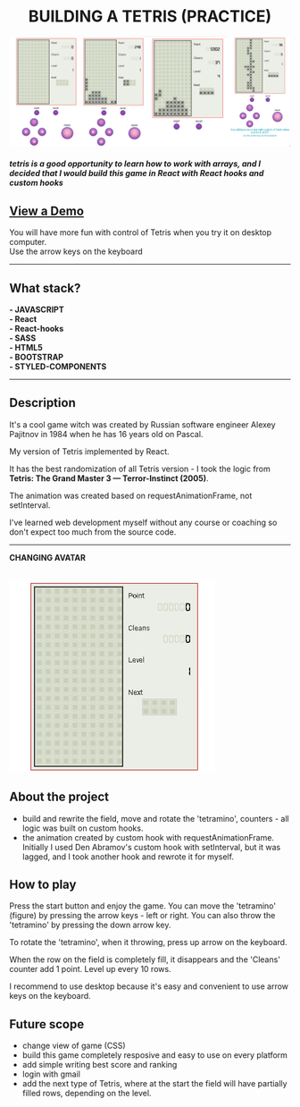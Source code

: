 <h1 align='center'> BUILDING A TETRIS (PRACTICE)</h1>

![Title of profile](src\assets\image_for_MD\Title.png) <br>

#### *tetris is a good opportunity to learn how to work with arrays, and I decided that I would build this game in React with React hooks and custom hooks* <br>

## [View a Demo](https://tetris-project-sienkiewicz.netlify.app/) 
You will have more fun with control of Tetris when you try it on desktop computer.\
Use the arrow keys on the keyboard

____________________________________________________________________
## What stack?
**- JAVASCRIPT**<br> 
**- React**<br> 
**- React-hooks**<br> 
**- SASS**<br> 
**- HTML5**<br> 
**- BOOTSTRAP**<br> 
**- STYLED-COMPONENTS**<br> 
____________________________________________________________________

## Description

It's a cool game witch was created by Russian software engineer Alexey Pajitnov in 1984 when he has 16 years old on Pascal.

My version of Tetris implemented by React.

It has the best randomization of all Tetris version - I took the logic from **Tetris: The Grand Master 3 — Terror-Instinct (2005)**.

The animation was created based on requestAnimationFrame, not setInterval.

I've learned web development myself without any course or coaching so don't expect too much from the source code.

____________________________________________________________________

**CHANGING AVATAR**
<br> 
<br> 

![Changing avatar](src\assets\image_for_MD\usability.gif) <br>


## About the project

- build and rewrite the field, move and rotate the 'tetramino', counters - all logic was built on custom hooks.
- the animation created by custom hook with requestAnimationFrame. Initially I used Den Abramov's custom hook with setInterval, but it was lagged, and I took another hook and rewrote it for myself. 

## How to play

Press the start button and enjoy the game. You can move the 'tetramino' (figure) by pressing the arrow keys - left or right. You can also throw the 'tetramino' by pressing the down arrow key.

To rotate the 'tetramino', when it throwing, press up arrow on the keyboard.

When the row on the field is completely fill, it disappears and the 'Cleans' counter add 1 point. Level up every 10 rows.

I recommend to use desktop because it's easy and convenient to use arrow keys on the keyboard. 

## Future scope
- change view of game (CSS)
- build this game completely resposive and easy to use on every platform
- add simple writing best score and ranking
- login with gmail
- add the next type of Tetris, where at the start the field will have partially filled rows, depending on the level.


